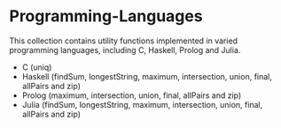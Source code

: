# Programming-Languages

This collection contains utility functions implemented in varied programming languages, including C, Haskell, Prolog and Julia.

- C (uniq)
- Haskell (findSum, longestString, maximum, intersection, union, final, allPairs and zip)
- Prolog (maximum, intersection, union, final, allPairs and zip)
- Julia (findSum, longestString, maximum, intersection, union, final, allPairs and zip)
